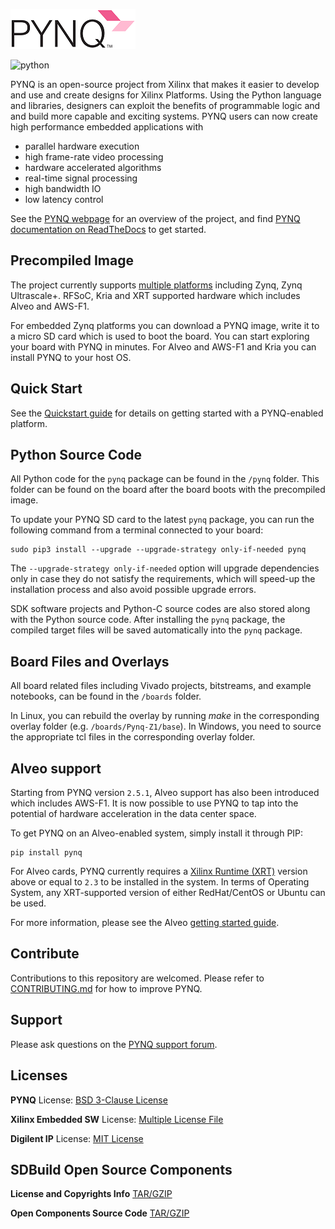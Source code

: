 ![pynq_logo](https://github.com/Xilinx/PYNQ/raw/master/logo.png)

![python](https://github.com/Xilinx/PYNQ/workflows/Python/badge.svg)

PYNQ is an open-source project from Xilinx that makes it easier to develop and use and create designs for Xilinx Platforms. Using the Python language and libraries, designers can exploit the benefits of programmable logic and and build more capable and exciting systems.
PYNQ users can now create high performance embedded applications with
-	parallel hardware execution
-	high frame-rate video processing
-	hardware accelerated algorithms
-	real-time signal processing
-	high bandwidth IO
-	low latency control

See the <a href="http://www.pynq.io/" target="_blank">PYNQ webpage</a> for an overview of the project, and find <a href="http://pynq.readthedocs.io" target="_blank">PYNQ documentation on ReadTheDocs</a> to get started. 

## Precompiled Image

The project currently supports <a href="http://www.pynq.io/board.html" target="_blank">multiple platforms</a> including Zynq, Zynq Ultrascale+. RFSoC, Kria and XRT supported hardware which includes Alveo and AWS-F1.  

For embedded Zynq platforms you can download a PYNQ image, write it to a micro SD card which is used to boot the board. You can start exploring your board with PYNQ in minutes. For Alveo and AWS-F1 and Kria you can install PYNQ to your host OS.

## Quick Start

See the <a href="http://pynq.readthedocs.io/en/latest/getting_started.html" target="_blank">Quickstart guide</a> for details on getting started with a PYNQ-enabled platform.

## Python Source Code

All Python code for the `pynq` package can be found in the `/pynq` folder. This folder can be found on the board after the board boots with the precompiled image.

To update your PYNQ SD card to the latest `pynq` package, you can run the following command from a terminal connected to your board:

```console
sudo pip3 install --upgrade --upgrade-strategy only-if-needed pynq
```

The `--upgrade-strategy only-if-needed` option will upgrade dependencies only in case they do not satisfy the requirements, which will speed-up the installation process and also avoid possible upgrade errors.

SDK software projects and Python-C source codes are also stored along with the Python source code. After installing the `pynq` package, the compiled target files will be saved automatically into the `pynq` package.

## Board Files and Overlays

All board related files including Vivado projects, bitstreams, and example notebooks, can be found in the `/boards` folder.

In Linux, you can rebuild the overlay by running *make* in the corresponding overlay folder (e.g. `/boards/Pynq-Z1/base`). In Windows, you need to source the appropriate tcl files in the corresponding overlay folder.

## Alveo support

Starting from PYNQ version `2.5.1`, Alveo support has also been introduced which includes AWS-F1. It is now possible to use PYNQ to tap into the potential of hardware acceleration in the data center space.

To get PYNQ on an Alveo-enabled system, simply install it through PIP:

```console
pip install pynq
```

For Alveo cards, PYNQ currently requires a <a href="https://github.com/Xilinx/XRT" target="_blank">Xilinx Runtime (XRT)</a> version above or equal to `2.3` to be installed in the system. In terms of Operating System, any XRT-supported version of either RedHat/CentOS or Ubuntu can be used.

For more information, please see the Alveo <a href="https://pynq.readthedocs.io/en/latest/getting_started/alveo_getting_started.html" target="_blank">getting started guide</a>.

## Contribute

Contributions to this repository are welcomed. Please refer to <a href="https://github.com/Xilinx/PYNQ/blob/master/CONTRIBUTING.md" target="_blank">CONTRIBUTING.md</a> 
for how to improve PYNQ.

## Support

Please ask questions on the <a href="https://discuss.pynq.io" target="_blank">PYNQ support forum</a>.

## Licenses

**PYNQ** License: [BSD 3-Clause License](https://github.com/Xilinx/PYNQ/blob/master/LICENSE)

**Xilinx Embedded SW** License: [Multiple License File](https://github.com/Xilinx/embeddedsw/blob/master/license.txt)

**Digilent IP** License: [MIT License](https://github.com/Xilinx/PYNQ/blob/master/THIRD_PARTY_LIC)

## SDBuild Open Source Components

**License and Copyrights Info** [TAR/GZIP](https://bit.ly/pynq_license_2_7)

**Open Components Source Code** [TAR/GZIP](https://bit.ly/pynq_opencomponents_2_7)

